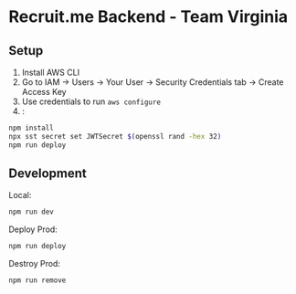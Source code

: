 # Recruit.me Backend - Team Virginia

## Setup
1. Install AWS CLI
2. Go to IAM -> Users -> Your User -> Security Credentials tab -> Create Access Key
3. Use credentials to run `aws configure`
4. : 

```bash
npm install
npx sst secret set JWTSecret $(openssl rand -hex 32)
npm run deploy
```

## Development

Local:
```bash
npm run dev
```

Deploy Prod:
```bash
npm run deploy
```

Destroy Prod:
```bash
npm run remove
```

